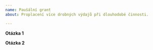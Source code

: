 ```yaml
---
name: Paušální grant
about: Proplacení více drobných výdajů při dlouhodobé činnosti.

---
```



<!--
  Toto je „komentář“, který se nezobrazí ve tvé žádosti.
  Před vyplněním žádosti si přečti vše na tomto odkazu:
  https://docs.pyvec.org/operations/support-money.html#pausalni-granty
  Otázky jsou ohraničeny hvězdičkami. Odpovědi napiš do místa pod ně.
-->


**Otázka 1**


**Otázka 2**

